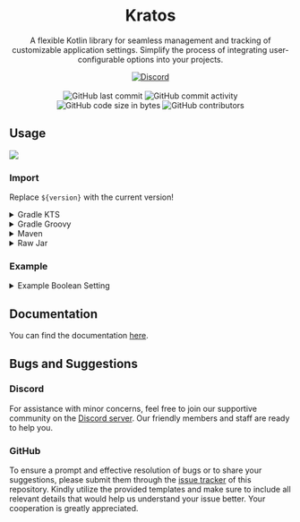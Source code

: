 <h1 align="center">Kratos</h1>

<p align="center">A flexible Kotlin library for seamless management and tracking of customizable application settings. Simplify the process of integrating user-configurable options into your projects.</p>

<div align="center">
    <a href="https://lyzev.github.io/discord"><img src="https://img.shields.io/discord/610120595765723137?logo=discord" alt="Discord"/></a>
    <br><br>
    <img src="https://img.shields.io/github/last-commit/SchizoidDevelopment/kratos" alt="GitHub last commit"/>
    <img src="https://img.shields.io/github/commit-activity/w/SchizoidDevelopment/kratos" alt="GitHub commit activity"/>
    <br>
    <img src="https://img.shields.io/github/languages/code-size/SchizoidDevelopment/kratos" alt="GitHub code size in bytes"/>
    <img src="https://img.shields.io/github/contributors/SchizoidDevelopment/kratos" alt="GitHub contributors"/>
</div>

## Usage

[![](https://jitpack.io/v/SchizoidDevelopment/kratos.svg?label=Release)](https://jitpack.io/#SchizoidDevelopment/kratos)

### Import

Replace `${version}` with the current version!

<details>
        <summary>Gradle KTS</summary>

```kt
repositories {
    maven("https://jitpack.io")
}

dependencies {
    implementation("com.github.Lyzev:Settings:${version}")
}
```

</details>

<details>
        <summary>Gradle Groovy</summary>

```groovy
repositories {
    maven { url 'https://jitpack.io' }
}

dependencies {
    implementation 'com.github.Lyzev:Settings:${version}'
}
```

</details>

<details>
        <summary>Maven</summary>

```xml

<repositories>
    <repository>
        <id>jitpack.io</id>
        <url>https://jitpack.io</url>
    </repository>
</repositories>

<dependencies>
<dependency>
    <groupId>com.github.Lyzev</groupId>
    <artifactId>Settings</artifactId>
    <version>${version}</version>
</dependency>
</dependencies>
```

</details>

<details>
        <summary>Raw Jar</summary>

1. Go to the [release page](https://github.com/SchizoidDevelopment/kratos/releases).
2. Download Settings-${version}.jar.
3. Add the jar to your classpath.

</details>

### Example

<details>
        <summary>Example Boolean Setting</summary>

```kt
import dev.lyzev.api.setting.Setting
import kotlin.reflect.KClass

/**
 * A specific implementation of the [Setting] class for boolean settings.
 *
 * @param container The class of the settings container where this setting belongs.
 * @param name The name of the setting.
 * @param value The initial value of the boolean setting.
 * @param hide A lambda function that determines whether this setting is hidden or not.
 * @param change A lambda function that will be called when the value of the setting changes.
 */
class BooleanSetting(
    container: KClass<*>, name: String, value: Boolean, hide: () -> Boolean = { false }, change: (Boolean) -> Unit = {}
) : Setting<Boolean>(container, name, value, hide, change)

class Test {
    companion object {
        var setting by BooleanSetting(BooleanSetting::class, "test", true) { println("Setting changed to $it") }
    }
}

fun main() {
    // Create an instance of TestSetting with initial values.

    // Print the initial value of the setting.
    println(Test.setting)

    // Change the value of the setting to 'false'.
    Test.setting = false

    // Print the updated value of the setting.
    println(Test.setting)
}
```

</details>

## Documentation

You can find the documentation [here](https://lyzev.github.io/Settings/dokka).

## Bugs and Suggestions

### Discord

For assistance with minor concerns, feel free to join our supportive community on
the [Discord server](https://lyzev.github.io/discord). Our friendly members and staff are ready to help you.

### GitHub

To ensure a prompt and effective resolution of bugs or to share your suggestions, please submit them through
the [issue tracker](https://github.com/SchizoidDevelopment/kratos/issues) of this repository. Kindly utilize the provided templates
and make sure to include all relevant details that would help us understand your issue better. Your cooperation is
greatly appreciated.
